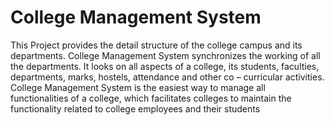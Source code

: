 <h1>College Management System</h1>

This Project provides the detail structure of the college campus and its 
departments. College Management System synchronizes the working of all the
departments. It looks on all aspects of a college, its students, faculties, 
departments, marks, hostels, attendance and other co – curricular activities. 
College Management System is the easiest way to manage all functionalities of 
a college, which facilitates colleges to maintain the functionality related to 
college employees and their students
